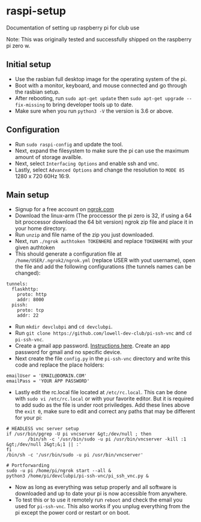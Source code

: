 # raspi-setup
Documentation of setting up raspberry pi for club use

Note: This was originally tested and successfully shipped on the raspberry pi zero w.

## Initial setup

- Use the rasbian full desktop image for the operating system of the pi.
- Boot with a monitor, keyboard, and mouse connected and go through the rasbian setup.
- After rebooting, run `sudo apt-get update` then `sudo apt-get upgrade --fix-missing` to bring developer tools up to date.
- Make sure when you run `python3 -V` the version is 3.6 or above. 

## Configuration

- Run `sudo raspi-config` and update the tool.
- Next, expand the filesystem to make sure the pi can use the maximum amount of storage availble.
- Next, select `Interfacing Options` and enable ssh and vnc.
- Lastly, select `Advanced Options` and change the resolution to `MODE 85` 1280 x 720 60Hz 16:9.

## Main setup

- Signup for a free account on [ngrok.com](https://ngrok.com/)
- Download the linux-arm (The proccessor the pi zero is 32, if using a 64 bit proccessor download the 64 bit version) ngrok zip file and place it in your home directory.
- Run `unzip` and file name of the zip you just downloaded.
- Next, run `./ngrok authtoken TOKENHERE` and replace `TOKENHERE` with your given authtoken
- This should generate a configuration file at `/home/USER/.ngrok2/ngrok.yml` (replace USER with yout username), open the file and add the following configurations (the tunnels names can be changed):
```
tunnels:
  flaskhttp:
    proto: http
    addr: 8000
  pissh:
    proto: tcp
    addr: 22
```
- Run `mkdir devclubpi` and `cd devclubpi`.
- Run `git clone https://github.com/lowell-dev-club/pi-ssh-vnc` and `cd pi-ssh-vnc`.
- Create a gmail app password. [Instructions here](https://support.google.com/accounts/answer/185833?hl=en). Create an app password for gmail and no specific device.
- Next create the file `config.py` in the `pi-ssh-vnc` directory and write this code and replace the place holders:
```
emailUser = 'EMAIL@DOMAIN.COM'
emailPass = 'YOUR APP PASSWORD'
```
- Lastly edit the rc.local file located at `/etc/rc.local`. This can be done with `sudo vi /etc/rc.local` or with your favorite editor. But it is required to add sudo as the file is under root priviledges. Add these lines above the `exit 0`, make sure to edit and correct any paths that may be different for your pi:
```
# HEADLESS vnc server setup
if /usr/bin/pgrep -U pi vncserver &gt;/dev/null ; then 
        /bin/sh -c '/usr/bin/sudo -u pi /usr/bin/vncserver -kill :1 &gt;/dev/null 2&gt;&;1 || :'
fi 
/bin/sh -c '/usr/bin/sudo -u pi /usr/bin/vncserver'

# Portforwarding
sudo -u pi /home/pi/ngrok start --all &
python3 /home/pi/devclubpi/pi-ssh-vnc/pi_ssh_vnc.py &
```
- Now as long as everything was setup properly and all software is downloaded and up to date your pi is now accessible from anywhere.
- To test this or to use it remotely run `reboot` and check the email you used for `pi-ssh-vnc`. This also works if you unplug everything from the pi except the power cord or restart or on boot.
